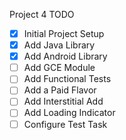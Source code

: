 Project 4 TODO

- [x] Initial Project Setup
- [x] Add Java Library
- [x] Add Android Library
- [ ] Add GCE Module
- [ ] Add Functional Tests
- [ ] Add a Paid Flavor
- [ ] Add Interstitial Add
- [ ] Add Loading Indicator
- [ ] Configure Test Task
